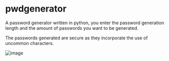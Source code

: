 # pwdgenerator
A password generator written in python, you enter the password generation length
and the amount of passwords you want to be generated.

The passwords generated are secure as they incorporate the use of uncommon characters.

![image](https://user-images.githubusercontent.com/132581952/236221084-29bfd0d4-d847-4227-8472-7fa748e0a8f1.png)
